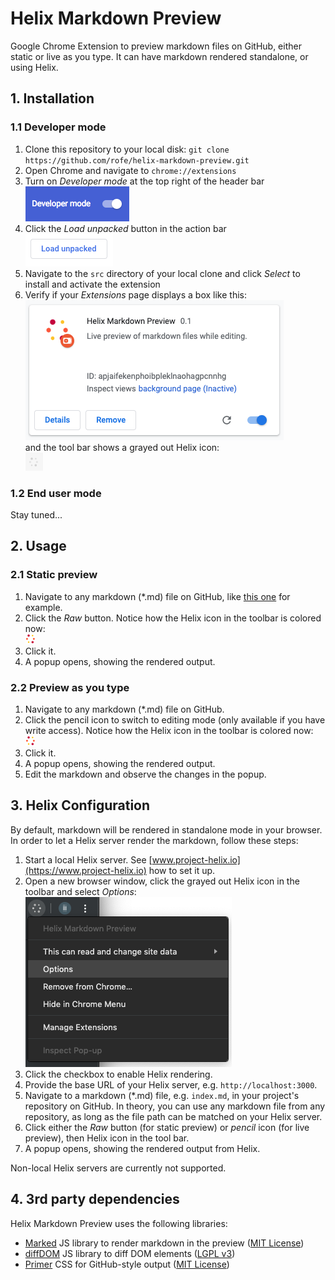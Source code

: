 # Helix Markdown Preview
Google Chrome Extension to preview markdown files on GitHub, either static or live as you type. It can have markdown rendered standalone, or using Helix.

## 1. Installation

### 1.1 Developer mode
1. Clone this repository to your local disk: `git clone https://github.com/rofe/helix-markdown-preview.git`
2. Open Chrome and navigate to `chrome://extensions`
3. Turn on _Developer mode_ at the top right of the header bar<br />
![Developer mode](doc/install_developer_mode.png)
4. Click the _Load unpacked_ button in the action bar<br />
![Load unpacked](doc/install_load_unpacked.png)
5. Navigate to the `src` directory of your local clone and click _Select_ to install and activate the extension
6. Verify if your _Extensions_ page displays a box like this:<br />
![Extension box](doc/install_extension_box.png)<br />
   and the tool bar shows a grayed out Helix icon:<br />
![Extension icon disabled](doc/install_toolbar_icon.png)

### 1.2 End user mode
Stay tuned...


## 2. Usage

### 2.1 Static preview
1. Navigate to any markdown (\*.md) file on GitHub, like [this one](https://github.com/adobe/project-helix.io/blob/master/index.md) for example.
2. Click the _Raw_ button. Notice how the Helix icon in the toolbar is colored now:<br />
![Extension icon enabled](src/images/helix_logo_16.png)
3. Click it.
4. A popup opens, showing the rendered output.

### 2.2 Preview as you type
1. Navigate to any markdown (\*.md) file on GitHub.
2. Click the pencil icon to switch to editing mode (only available if you have write access). Notice how the Helix icon in the toolbar is colored now:<br />
![Extension icon enabled](src/images/helix_logo_16.png)
3. Click it.
4. A popup opens, showing the rendered output.
5. Edit the markdown and observe the changes in the popup.


## 3. Helix Configuration

By default, markdown will be rendered in standalone mode in your browser. In order to let a Helix server render the markdown, follow these steps:

1. Start a local Helix server. See [www.project-helix.io](https://www.project-helix.io) how to set it up.
2. Open a new browser window, click the grayed out Helix icon in the toolbar and select _Options_:<br />
![Context menu - Options](doc/contextmenu_options.png)
3. Click the checkbox to enable Helix rendering.
4. Provide the base URL of your Helix server, e.g. `http://localhost:3000`.
5. Navigate to a markdown (\*.md) file, e.g. `index.md`, in your project's repository on GitHub. In theory, you can use any markdown file from any repository, as long as the file path can be matched on your Helix server.
6. Click either the _Raw_ button (for static preview) or _pencil_ icon (for live preview), then Helix icon in the tool bar.
7. A popup opens, showing the rendered output from Helix.

Non-local Helix servers are currently not supported.

## 4. 3rd party dependencies

Helix Markdown Preview uses the following libraries:
* [Marked](https://github.com/markedjs/marked) JS library to render markdown in the preview ([MIT License](https://opensource.org/licenses/MIT))
* [diffDOM](https://github.com/fiduswriter/diffDOM) JS library to diff DOM elements ([LGPL v3](https://www.gnu.org/licenses/lgpl-3.0.txt))
* [Primer](https://primer.style/) CSS for GitHub-style output ([MIT License](https://opensource.org/licenses/MIT))
